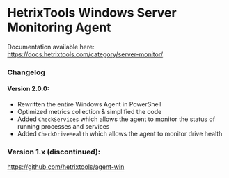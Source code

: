 # HetrixTools Windows Server Monitoring Agent

Documentation available here: https://docs.hetrixtools.com/category/server-monitor/

### Changelog

#### Version 2.0.0: 

- Rewritten the entire Windows Agent in PowerShell
- Optimized metrics collection & simplified the code
- Added `CheckServices` which allows the agent to monitor the status of running processes and services
- Added `CheckDriveHealth` which allows the agent to monitor drive health



### Version 1.x (discontinued): 
https://github.com/hetrixtools/agent-win